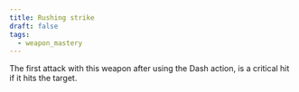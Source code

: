 ```yaml
---
title: Rushing strike
draft: false
tags:
  - weapon_mastery
---
```

The first attack with this weapon after using the Dash action, is a critical hit if it hits the target.
